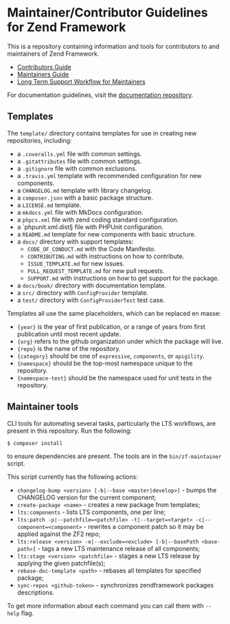 # Maintainer/Contributor Guidelines for Zend Framework

This is a repository containing information and tools for contributors to and maintainers of Zend
Framework.

- [Contributors Guide](CONTRIBUTORS.md)
- [Maintainers Guide](MAINTAINERS.md)
- [Long Term Support Workflow for Maintainers](LTS-WORKFLOW.md)

For documentation guidelines, visit the [documentation repository](https://github.com/zendframework/documentation/blob/master/CONTRIBUTING.md).

## Templates

The `template/` directory contains templates for use in creating new
repositories, including:

- a `.coveralls.yml` file with common settings.
- a `.gitattributes` file with common settings.
- a `.gitignore` file with common exclusions.
- a `.travis.yml` template with recommended configuration for new components.
- a `CHANGELOG.md` template with library changelog.
- a `composer.json` with a basic package structure.
- a `LICENSE.md` template.
- a `mkdocs.yml` file with MkDocs configuration.
- a `phpcs.xml` file with zend coding standard configuration.
- a `phpunit.xml.dist§ file with PHPUnit configuration.
- a `README.md` template for new components with basic structure.
- a `docs/` directory with support templates:
  - `CODE_OF_CONDUCT.md` with the Code Manifesto.
  - `CONTRIBUTING.md` with instructions on how to contribute.
  - `ISSUE_TEMPLATE.md` for new issues.
  - `PULL_REQUEST_TEMPLATE.md` for new pull requests.
  - `SUPPORT.md` with instructions on how to get support for the package.
- a `docs/book/` directory with documentation template.
- a `src/` directory with `ConfigProvider` template.
- a `test/` directory with `ConfigProviderTest` test case.

Templates all use the same placeholders, which can be replaced en masse:

- `{year}` is the year of first publication, or a range of years from first
  publication until most recent update.
- `{org}` refers to the github organization under which the package will live.
- `{repo}` is the name of the repository.
- `{category}` should be one of `expressive`, `components`, or `apigility`.
- `{namespace}` should be the top-most namespace unique to the repository.
- `{namespace-test}` should be the namespace used for unit tests in the repository.

## Maintainer tools

CLI tools for automating several tasks, particularly the LTS workflows, are present in this
repository. Run the following:

```console
$ composer install
```

to ensure dependencies are present. The tools are in the `bin/zf-maintainer` script.

This script currently has the following actions:
- `changelog-bump <version> [-b|--base <master|develop>]` - bumps the
  CHANGELOG version for the current component;
- `create-package <name>` - creates a new package from templates;
- `lts:components` - lists LTS components, one per line;
- `lts:patch -p|--patchfile=<patchfile> -t|--target=<target> -c|--component=<component>` -
  rewrites a component patch so it may be applied against the ZF2 repo;
- `lts:release <version> -e|--exclude=<exclude> [-b|--basePath <base-path>]` -
  tags a new LTS maintenance release of all components;
- `lts:stage <version> <patchfile>` - stages a new LTS release by applying the given patchfile(s);
- `rebase-doc-template <path>` - rebases all templates for specified package;
- `sync-repos <github-token>` - synchronizes zendframework packages descriptions.

To get more information about each command you can call them with `--help` flag.
